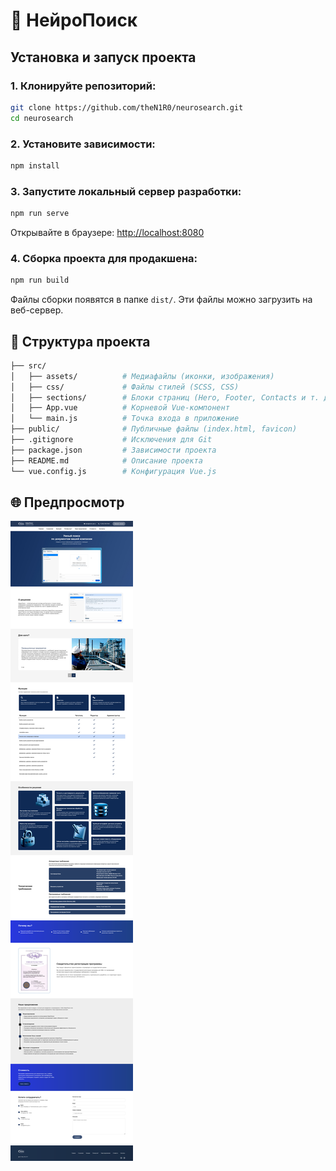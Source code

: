 # 🧠 НейроПоиск

## Установка и запуск проекта

### 1. Клонируйте репозиторий:
```sh
git clone https://github.com/theN1R0/neurosearch.git
cd neurosearch
```

### 2. Установите зависимости:
```sh
npm install
```

### 3. Запустите локальный сервер разработки:
```sh
npm run serve
```
Открывайте в браузере: [http://localhost:8080](http://localhost:8080)

### 4. Сборка проекта для продакшена:
```sh
npm run build
```
Файлы сборки появятся в папке `dist/`. Эти файлы можно загрузить на веб-сервер.

## 📂 Структура проекта

```bash
├── src/
│   ├── assets/          # Медиафайлы (иконки, изображения)
│   ├── css/             # Файлы стилей (SCSS, CSS)
│   ├── sections/        # Блоки страниц (Hero, Footer, Contacts и т. д.)
│   ├── App.vue          # Корневой Vue-компонент
│   └── main.js          # Точка входа в приложение
├── public/              # Публичные файлы (index.html, favicon)
├── .gitignore           # Исключения для Git
├── package.json         # Зависимости проекта
├── README.md            # Описание проекта
└── vue.config.js        # Конфигурация Vue.js
```
## 🌐 Предпросмотр
![Предпросмотр](./src/assets/prew.png)
